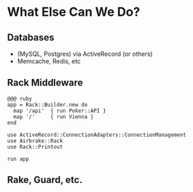 <!SLIDE smaller>
# What Else Can We Do? #

## Databases
* (MySQL, Postgres) via ActiveRecord (or others)
* Memcache, Redis, etc

## Rack Middleware

    @@@ ruby
    app = Rack::Builder.new do
      map '/api'  { run Poker::API }
      map '/'     { run Vienna }
    end

    use ActiveRecord::ConnectionAdapters::ConnectionManagement
    use Airbrake::Rack
    use Rack::Printout

    run app

## Rake, Guard, etc.
